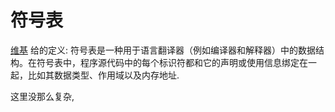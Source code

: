 # 符号表

[维基](https://zh.wikipedia.org/zh-cn/%E7%AC%A6%E5%8F%B7%E8%A1%A8) 给的定义: 符号表是一种用于语言翻译器（例如编译器和解释器）中的数据结构。在符号表中，程序源代码中的每个标识符都和它的声明或使用信息绑定在一起，比如其数据类型、作用域以及内存地址.

这里没那么复杂,